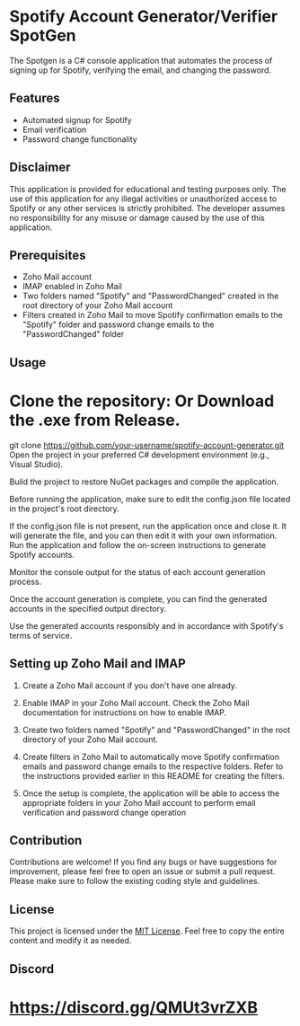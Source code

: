 # Spotify Account Generator/Verifier SpotGen

The Spotgen is a C# console application that automates the process of signing up for Spotify, verifying the email, and changing the password.

## Features

- Automated signup for Spotify
- Email verification
- Password change functionality

## Disclaimer

This application is provided for educational and testing purposes only. The use of this application for any illegal activities or unauthorized access to Spotify or any other services is strictly prohibited. The developer assumes no responsibility for any misuse or damage caused by the use of this application.

## Prerequisites

- Zoho Mail account
- IMAP enabled in Zoho Mail
- Two folders named "Spotify" and "PasswordChanged" created in the root directory of your Zoho Mail account
- Filters created in Zoho Mail to move Spotify confirmation emails to the "Spotify" folder and password change emails to the "PasswordChanged" folder

## Usage

 # Clone the repository: Or Download the .exe from Release. 

git clone https://github.com/your-username/spotify-account-generator.git
Open the project in your preferred C# development environment (e.g., Visual Studio).

Build the project to restore NuGet packages and compile the application.

Before running the application, make sure to edit the config.json file located in the project's root directory.

If the config.json file is not present, run the application once and close it. It will generate the file, and you can then edit it with your own information.
Run the application and follow the on-screen instructions to generate Spotify accounts.

Monitor the console output for the status of each account generation process.

Once the account generation is complete, you can find the generated accounts in the specified output directory.

Use the generated accounts responsibly and in accordance with Spotify's terms of service.

## Setting up Zoho Mail and IMAP

1. Create a Zoho Mail account if you don't have one already.

2. Enable IMAP in your Zoho Mail account. Check the Zoho Mail documentation for instructions on how to enable IMAP.

3. Create two folders named "Spotify" and "PasswordChanged" in the root directory of your Zoho Mail account.

4. Create filters in Zoho Mail to automatically move Spotify confirmation emails and password change emails to the respective folders. Refer to the instructions provided earlier in this README for creating the filters.

5. Once the setup is complete, the application will be able to access the appropriate folders in your Zoho Mail account to perform email verification and password change operation

## Contribution

Contributions are welcome! If you find any bugs or have suggestions for improvement, please feel free to open an issue or submit a pull request. Please make sure to follow the existing coding style and guidelines.

## License

This project is licensed under the [MIT License](LICENSE).
Feel free to copy the entire content and modify it as needed.

## Discord

# https://discord.gg/QMUt3vrZXB
